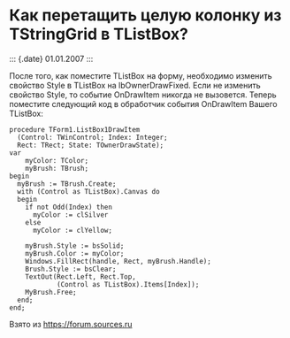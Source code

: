 Как перетащить целую колонку из TStringGrid в TListBox?
=======================================================

::: {.date}
01.01.2007
:::

После того, как поместите TListBox на форму, необходимо изменить
свойство Style в TListBox на lbOwnerDrawFixed. Если не изменить свойство
Style, то событие OnDrawItem никогда не вызовется. Теперь поместите
следующий код в обработчик события OnDrawItem Вашего TListBox:

    procedure TForm1.ListBox1DrawItem
      (Control: TWinControl; Index: Integer;
      Rect: TRect; State: TOwnerDrawState);
    var
        myColor: TColor;
        myBrush: TBrush;      
    begin
      myBrush := TBrush.Create;  
      with (Control as TListBox).Canvas do
      begin
        if not Odd(Index) then
          myColor := clSilver
        else
          myColor := clYellow;
     
        myBrush.Style := bsSolid; 
        myBrush.Color := myColor; 
        Windows.FillRect(handle, Rect, myBrush.Handle); 
        Brush.Style := bsClear;  
        TextOut(Rect.Left, Rect.Top, 
                (Control as TListBox).Items[Index]);  
        MyBrush.Free;
      end;
    end;

Взято из <https://forum.sources.ru>
